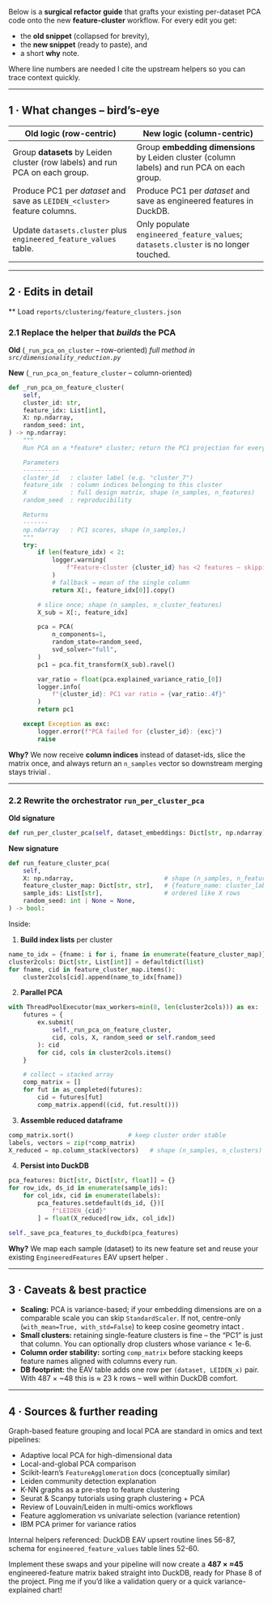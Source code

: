 Below is a **surgical refactor guide** that grafts your existing per-dataset PCA code onto the new **feature-cluster** workflow. For every edit you get:

* the **old snippet** (collapsed for brevity),
* the **new snippet** (ready to paste), and
* a short **why** note.

Where line numbers are needed I cite the upstream helpers so you can trace context quickly.

---

## 1 · What changes – bird’s-eye

| Old logic (row-centric)                                                      | New logic (column-centric)                                                                  |
| ---------------------------------------------------------------------------- | ------------------------------------------------------------------------------------------- |
| Group **datasets** by Leiden cluster (row labels) and run PCA on each group. | Group **embedding dimensions** by Leiden cluster (column labels) and run PCA on each group. |
| Produce PC1 per *dataset* and save as `LEIDEN_<cluster>` feature columns.    | Produce PC1 per *dataset* and save as engineered features in DuckDB.     |
| Update `datasets.cluster` plus `engineered_feature_values` table.            | Only populate `engineered_feature_values`; `datasets.cluster` is no longer touched.         |

---

## 2 · Edits in detail

** Load `reports/clustering/feature_clusters.json`

### 2.1 Replace the helper that *builds* the PCA

**Old** (`_run_pca_on_cluster` – row-oriented)
*full method in `src/dimensionality_reduction.py`*

**New** (`_run_pca_on_feature_cluster` – column-oriented)

```python
def _run_pca_on_feature_cluster(
    self,
    cluster_id: str,
    feature_idx: List[int],
    X: np.ndarray,
    random_seed: int,
) -> np.ndarray:
    """
    Run PCA on a *feature* cluster; return the PC1 projection for every sample.

    Parameters
    ----------
    cluster_id   : cluster label (e.g. "cluster_7")
    feature_idx  : column indices belonging to this cluster
    X            : full design matrix, shape (n_samples, n_features)
    random_seed  : reproducibility

    Returns
    -------
    np.ndarray   : PC1 scores, shape (n_samples,)
    """
    try:
        if len(feature_idx) < 2:
            logger.warning(
                f"Feature-cluster {cluster_id} has <2 features – skipping PCA"
            )
            # fallback → mean of the single column
            return X[:, feature_idx[0]].copy()

        # slice once; shape (n_samples, n_cluster_features)
        X_sub = X[:, feature_idx]

        pca = PCA(
            n_components=1,
            random_state=random_seed,
            svd_solver="full",
        )
        pc1 = pca.fit_transform(X_sub).ravel()

        var_ratio = float(pca.explained_variance_ratio_[0])
        logger.info(
            f"{cluster_id}: PC1 var ratio = {var_ratio:.4f}"
        )
        return pc1

    except Exception as exc:
        logger.error(f"PCA failed for {cluster_id}: {exc}")
        raise
```

**Why?** We now receive **column indices** instead of dataset-ids, slice the matrix once, and always return an `n_samples` vector so downstream merging stays trivial .

---

### 2.2 Rewrite the orchestrator `run_per_cluster_pca`

**Old signature**

```python
def run_per_cluster_pca(self, dataset_embeddings: Dict[str, np.ndarray], ...)
```

**New signature**

```python
def run_feature_cluster_pca(
    self,
    X: np.ndarray,                         # shape (n_samples, n_features)
    feature_cluster_map: Dict[str, str],   # {feature_name: cluster_label}
    sample_ids: List[str],                 # ordered like X rows
    random_seed: int | None = None,
) -> bool:
```

Inside:

1. **Build index lists** per cluster

```python
name_to_idx = {fname: i for i, fname in enumerate(feature_cluster_map)}
cluster2cols: Dict[str, List[int]] = defaultdict(list)
for fname, cid in feature_cluster_map.items():
    cluster2cols[cid].append(name_to_idx[fname])
```

2. **Parallel PCA**

```python
with ThreadPoolExecutor(max_workers=min(8, len(cluster2cols))) as ex:
    futures = {
        ex.submit(
            self._run_pca_on_feature_cluster,
            cid, cols, X, random_seed or self.random_seed
        ): cid
        for cid, cols in cluster2cols.items()
    }

    # collect → stacked array
    comp_matrix = []
    for fut in as_completed(futures):
        cid = futures[fut]
        comp_matrix.append((cid, fut.result()))
```

3. **Assemble reduced dataframe**

```python
comp_matrix.sort()               # keep cluster order stable
labels, vectors = zip(*comp_matrix)
X_reduced = np.column_stack(vectors)   # shape (n_samples, n_clusters)
```

4. **Persist into DuckDB**

```python
pca_features: Dict[str, Dict[str, float]] = {}
for row_idx, ds_id in enumerate(sample_ids):
    for col_idx, cid in enumerate(labels):
        pca_features.setdefault(ds_id, {})[
            f"LEIDEN_{cid}"
        ] = float(X_reduced[row_idx, col_idx])

self._save_pca_features_to_duckdb(pca_features)
```

**Why?** We map each sample (dataset) to its new feature set and reuse your existing `EngineeredFeatures` EAV upsert helper .


---

## 3 · Caveats & best practice

* **Scaling:** PCA is variance-based; if your embedding dimensions are on a comparable scale you can skip `StandardScaler`. If not, centre-only (`with_mean=True, with_std=False`) to keep cosine geometry intact .
* **Small clusters:** retaining single-feature clusters is fine – the “PC1” is just that column. You can optionally drop clusters whose variance < 1e-6.
* **Column order stability:** sorting `comp_matrix` before stacking keeps feature names aligned with columns every run.
* **DB footprint:** the EAV table adds one row per `(dataset, LEIDEN_x)` pair. With 487 × \~48 this is ≈ 23 k rows – well within DuckDB comfort.

---

## 4 · Sources & further reading

Graph-based feature grouping and local PCA are standard in omics and text pipelines:

* Adaptive local PCA for high-dimensional data
* Local-and-global PCA comparison
* Scikit-learn’s `FeatureAgglomeration` docs (conceptually similar)
* Leiden community detection explanation
* K-NN graphs as a pre-step to feature clustering
* Seurat & Scanpy tutorials using graph clustering + PCA
* Review of Louvain/Leiden in multi-omics workflows
* Feature agglomeration vs univariate selection (variance retention)
* IBM PCA primer for variance ratios

Internal helpers referenced: DuckDB EAV upsert routine lines 56-87, schema for `engineered_feature_values` table lines 52-60.

Implement these swaps and your pipeline will now create a **487 × ≈45** engineered-feature matrix baked straight into DuckDB, ready for Phase 8 of the project. Ping me if you’d like a validation query or a quick variance-explained chart!
